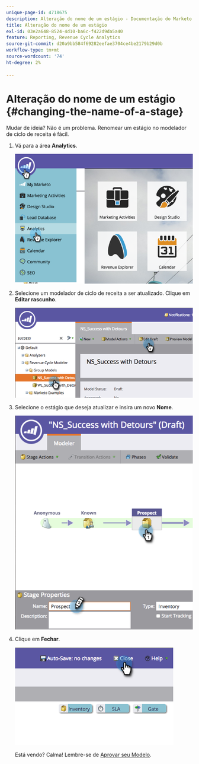 ```yaml
---
unique-page-id: 4718675
description: Alteração do nome de um estágio - Documentação do Marketo - Documentação do produto
title: Alteração do nome de um estágio
exl-id: 03e2a648-8524-4d10-ba6c-f422d9da5a40
feature: Reporting, Revenue Cycle Analytics
source-git-commit: d20a9bb584f69282eefae3704ce4be2179b29d0b
workflow-type: tm+mt
source-wordcount: '74'
ht-degree: 2%

---
```


# Alteração do nome de um estágio {#changing-the-name-of-a-stage}

Mudar de ideia? Não é um problema. Renomear um estágio no modelador de ciclo de receita é fácil.

1. Vá para a área **Analytics**.

   ![](assets/image2015-4-27-23-3a18-3a34.png)

1. Selecione um modelador de ciclo de receita a ser atualizado. Clique em **Editar rascunho**.

   ![](assets/image2015-4-27-17-3a36-3a33.png)

1. Selecione o estágio que deseja atualizar e insira um novo **Nome**.

   ![](assets/image2015-4-27-17-3a40-3a46.png)

1. Clique em **Fechar**.

   ![](assets/image2015-4-27-17-3a41-3a51.png)

   Está vendo? Calma! Lembre-se de [Aprovar seu Modelo](/help/marketo/product-docs/reporting/revenue-cycle-analytics/revenue-cycle-models/approve-unapprove-a-revenue-model.md).
